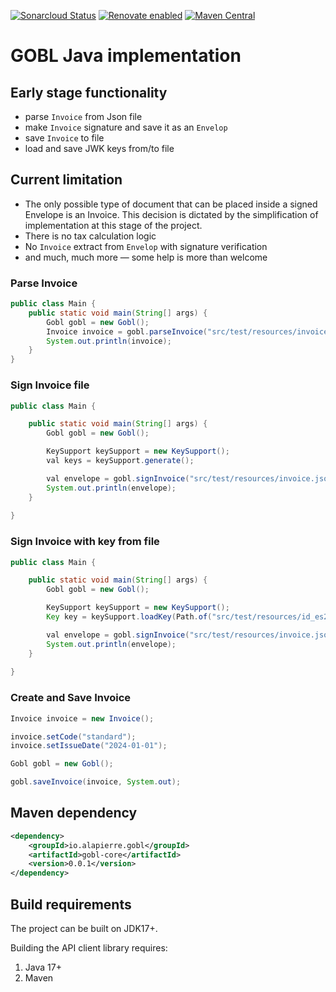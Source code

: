 [![Sonarcloud Status](https://sonarcloud.io/api/project_badges/measure?project=alapierre_ksef-java-rest-client&metric=alert_status)](https://sonarcloud.io/dashboard?id=alapierre_gobl.java)
[![Renovate enabled](https://img.shields.io/badge/renovate-enabled-brightgreen.svg)](https://renovatebot.com/)
[![Maven Central](http://img.shields.io/maven-central/v/io.alapierre.gobl/gobl-java)](https://search.maven.org/artifact/io.alapierre.gobl/gobl-java)

# GOBL Java implementation

## Early stage functionality

- parse `Invoice` from Json file
- make `Invoice` signature and save it as an `Envelop`
- save `Invoice` to file
- load and save JWK keys from/to file

## Current limitation

- The only possible type of document that can be placed inside a signed Envelope is an Invoice. This decision is dictated by the simplification of implementation at this stage of the project.
- There is no tax calculation logic
- No `Invoice` extract from `Envelop` with signature verification
- and much, much more — some help is more than welcome

### Parse Invoice

````java
public class Main {
    public static void main(String[] args) {
        Gobl gobl = new Gobl();
        Invoice invoice = gobl.parseInvoice("src/test/resources/invoice.json");
        System.out.println(invoice);
    }
}
````

### Sign Invoice file

````java
public class Main {

    public static void main(String[] args) {
        Gobl gobl = new Gobl();

        KeySupport keySupport = new KeySupport();
        val keys = keySupport.generate();

        val envelope = gobl.signInvoice("src/test/resources/invoice.json", keys.privateKey(), UUID.randomUUID());
        System.out.println(envelope);
    }
    
}
````

### Sign Invoice with key from file

````java
public class Main {

    public static void main(String[] args) {
        Gobl gobl = new Gobl();

        KeySupport keySupport = new KeySupport();
        Key key = keySupport.loadKey(Path.of("src/test/resources/id_es256.jwk"));

        val envelope = gobl.signInvoice("src/test/resources/invoice.json", (ECPrivateKey) key, UUID.randomUUID());
        System.out.println(envelope);
    }
    
}
````

### Create and Save Invoice

````java
Invoice invoice = new Invoice();

invoice.setCode("standard");
invoice.setIssueDate("2024-01-01");

Gobl gobl = new Gobl();

gobl.saveInvoice(invoice, System.out);
````

## Maven dependency

````xml
<dependency>
    <groupId>io.alapierre.gobl</groupId>
    <artifactId>gobl-core</artifactId>
    <version>0.0.1</version>
</dependency>
````

## Build requirements

The project can be built on JDK17+.

Building the API client library requires:
1. Java 17+
2. Maven
